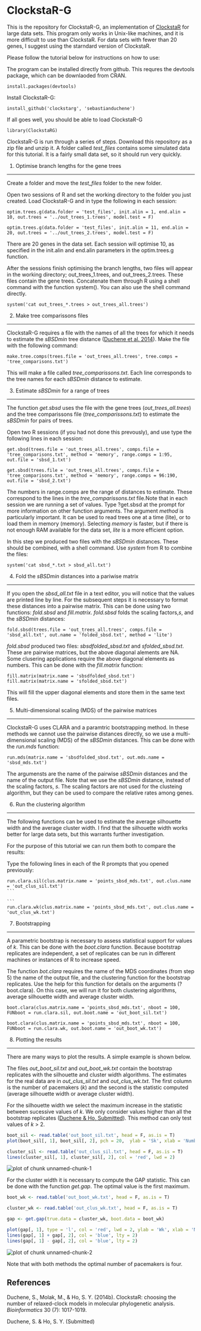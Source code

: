 ClockstaR-G
===========

This is the repository for ClockstaR-G, an implementation of [ClockstaR](https://github.com/sebastianduchene/clockstar) for large data sets. This program only works in Unix-like machines, and it is more difficult to use than ClockstaR. For data sets with fewer than 20 genes, I suggest using the starndard version of ClockstaR.

Please follow the tutorial below for instructions on how to use:

The program can be installed directly from github. This requres the devtools package, which can be downlaoded from CRAN.

```
install.packages(devtools)
```

Install ClockstaR-G:

```
install_github('clockstarg', 'sebastianduchene')
```

If all goes well, you should be able to load ClockstaR-G

```
library(ClockstaRG)
```

ClockstaR-G is run through a series of steps. Download this repository as a zip file and unzip it. A folder called *test_files* contains some simulated data for this tutorial. It is a fairly small data set, so it should run very quickly.

1. Optimise branch lengths for the gene trees
---------------------------------------------

Create a folder and move the *test_files* folder to the new folder.
 
Open two sessions of R and set the working directory to the folder you just created. Load ClockstaR-G and in type the following in each session:

```
optim.trees.g(data.folder = 'test_files', init.alin = 1, end.alin = 10, out.trees = '../out_trees_1.trees', model.test = F)
```

```
optim.trees.g(data.folder = 'test_files', init.alin = 11, end.alin = 20, out.trees = '../out_trees_2.trees', model.test = F)
```

There are 20 genes in the data set. Each session will optimise 10, as specified in the init.alin and end.alin parameters in the optim.trees.g function.

After the sessions finish optimising the branch lengths, two files will appear in the working directory; out_trees_1.trees, and out_trees_2.trees. These files contain the gene trees. Concatenate them through R using a shell command with the function system(). You can also use the shell command directly.

```
system('cat out_trees_*.trees > out_trees_all.trees')
```

2. Make tree comparissons files
-------------------------------

ClockstaR-G requires a file with the names of all the trees for which it needs to estimate the *sBSDmin* tree distance ([Duchene et al. 2014](#references)). Make the file with the following command:

```
make.tree.comps(trees.file = 'out_trees_all.trees', tree.comps = 'tree_comparisons.txt')
```

This will make a file called *tree_comparissons.txt*. Each line corresponds to the tree names for each *sBSDmin* distance to estimate.


3. Estimate *sBSDmin* for a range of trees
------------------------------------------

The function *get.sbsd* uses the file with the gene trees (*out_trees_all.trees*) and the tree comparissons file (*tree_comparissons.txt*) to estimate the *sBSDmin* for pairs of trees.

Open two R sessions (if you had not done this prevously), and use type the following lines in each session:

```
get.sbsd(trees.file = 'out_trees_all.trees', comps.file = 'tree_comparisons.txt', method = 'memory', range.comps = 1:95, out.file = 'sbsd_1.txt')
```

```
get.sbsd(trees.file = 'out_trees_all.trees', comps.file = 'tree_comparisons.txt', method = 'memory', range.comps = 96:190, out.file = 'sbsd_2.txt')
```

The numbers in range.comps are the range of distances to estimate. These correspond to the lines in the *tree_comparissons.txt* file.Note that in each session we are running a set of values. Type ?get.sbsd at the prompt for more information on other function arguments. The argument *method* is particularly important. It can be used to read trees one at a time (lite), or to load them in memory (memory). Selecting *memory* is faster, but if there is not enough RAM available for the data set, *lite* is a more efficient option.

In this step we produced two files with the *sBSDmin* distances. These should be combined, with a shell command. Use *system* from R to combine the files:

```
system('cat sbsd_*.txt > sbsd_all.txt')
```

4. Fold the *sBSDmin* distances into a pariwise matrix
------------------------------------------------------

If you open the *sbsd_all.txt* file in a text editor, you will notice that the values are printed line by line. For the subsequent steps it is necessary to format these distances into a pairwise matrix. This can be done using two functions: *fold.sbsd* and *fill.matrix*. 
*fold.sbsd* folds the scaling factors,*s*, and the *sBSDmin* distances:

```
fold.sbsd(trees.file = 'out_trees_all.trees', comps.file = 'sbsd_all.txt', out.name = 'folded_sbsd.txt', method = 'lite')
```

*fold.sbsd* produced two files: *sbsdfolded_sbsd.txt* and *sfolded_sbsd.txt*. These are pairwise matrices, but the above diagonal alements are NA. Some clusering applications require the above diagonal elements as numbers. This can be done with the *fill.matrix* function:

```
fill.matrix(matrix.name = 'sbsdfolded_sbsd.txt')
fill.matrix(matrix.name = 'sfolded_sbsd.txt')
```

This will fill the upper diagonal elements and store them in the same text files.

5. Multi-dimensional scaling (MDS) of the pairwise matrices
-----------------------------------------------------

ClockstaR-G uses CLARA and a paramtric bootstrapping method. In these methods we cannot use the pairwise distances directly, so we use a multi-dimensional scaling (MDS) of the *sBSDmin* distances. This can be done with the *run.mds* function:

```
run.mds(matrix.name = 'sbsdfolded_sbsd.txt', out.mds.name = 'sbsd_mds.txt')
```

The argumensts are the name of the pairwise *sBSDmin* distances and the name of the output file. Note that we use the *sBSDmin* distance, instead of the scaling factors, *s*. The scaling factors are not used for the clusteing algorithm, but they can be used to compare the relative rates among genes.


6. Run the clustering algorithm 
-------------------------------

The following functions can be used to estimate the average silhouette width and the average cluster width. I find that the silhouette width works better for large data sets, but this warrants further investigation.

For the purpose of this tutorial we can run them both to compare the results:

Type the following lines in each of the R prompts that you opened previously:

````
run.clara.sil(clus.matrix.name = 'points_sbsd_mds.txt', out.clus.name = 'out_clus_sil.txt')
```

```
run.clara.wk(clus.matrix.name = 'points_sbsd_mds.txt', out.clus.name = 'out_clus_wk.txt')
````


7. Bootstrapping 
----------------

A parametric bootstrap is necessary to assess statistical support for values of *k*. This can be done with the *boot.clara* function. Because bootstrap replicates are independent, a set of replicates can be run in different machines or instances of R to increase speed.

The function *bot.clara* requires the name of the MDS coordinates (from step 5) the name of the output file, and the clustering function for the bootstrap replicates. Use the help for this function for details on the arguments (?boot.clara). On this case, we will run it for both clustering algorithms, average silhouette width and average cluster width. 

```
boot.clara(clus.matrix.name = 'points_sbsd_mds.txt', nboot = 100, FUNboot = run.clara.sil, out.boot.name = 'out_boot_sil.txt')
```
```
boot.clara(clus.matrix.name = 'points_sbsd_mds.txt', nboot = 100, FUNboot = run.clara.wk, out.boot.name = 'out_boot_wk.txt')
```

8. Plotting the results
-----------------------------------

There are many ways to plot the results. A simple example is shown below.

The files *out_boot_sil.txt* and *out_boot_wk.txt* contain the bootstrap replicates with the silhouette and cluster width algorithms. The estimates for the real data are in *out_clus_sil.txt* and *out_clus_wk.txt*. The first column is the number of pacemakers (*k*) and the second is the statistic computed (average silhouette width or average cluster width).

For the silhouette width we select the maximum increase in the statistic between sucessive values of *k*. We only consider values higher than all the bootstrap replicates ([Duchene & Ho, Submitted](#references)). This method can only test values of *k* > 2.


```r
boot_sil <- read.table('out_boot_sil.txt', head = F, as.is = T)
plot(boot_sil[, 1], boot_sil[, 2], pch = 20,  ylab = 'Sk', xlab = 'Number of pacemakers')

cluster_sil <- read.table('out_clus_sil.txt', head = F, as.is = T)
lines(cluster_sil[, 1], cluster_sil[, 2], col = 'red', lwd = 2)
```

![plot of chunk unnamed-chunk-1](figure/unnamed-chunk-1.png) 

For the cluster width it is necessary to compute the GAP statistic. This can be done with the function *get.gap*. The optimal value is the first maximum. 


```r
boot_wk <- read.table('out_boot_wk.txt', head = F, as.is = T)

cluster_wk <- read.table('out_clus_wk.txt', head = F, as.is = T)

gap <- get.gap(true.data = cluster_wk, boot.data = boot_wk)

plot(gap[, 1], type = 'l', col = 'red', lwd = 2, ylab = 'Wk', xlab = 'Number of pacemakers')
lines(gap[, 1] + gap[, 2], col = 'blue', lty = 2)
lines(gap[, 1] - gap[, 2], col = 'blue', lty = 2)
```

![plot of chunk unnamed-chunk-2](figure/unnamed-chunk-2.png) 

Note that with both methods the optimal number of pacemakers is four. 




References
----------

Duchene, S., Molak, M., & Ho, S. Y. (2014b). ClockstaR: choosing the number of relaxed-clock models in molecular phylogenetic analysis. *Bioinformatics* 30 (7): 1017-1019.

Duchene, S. & Ho, S. Y. (Submitted)
